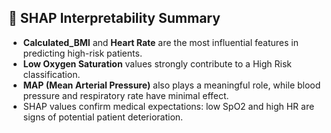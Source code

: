 ## 🧠 SHAP Interpretability Summary

- **Calculated_BMI** and **Heart Rate** are the most influential features in predicting high-risk patients.
- **Low Oxygen Saturation** values strongly contribute to a High Risk classification.
- **MAP (Mean Arterial Pressure)** also plays a meaningful role, while blood pressure and respiratory rate have minimal effect.
- SHAP values confirm medical expectations: low SpO2 and high HR are signs of potential patient deterioration.

